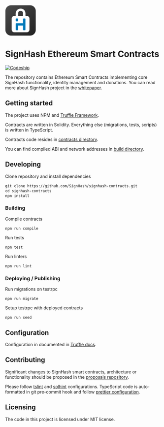 <img alt="SignHash Logomark" src="https://raw.githubusercontent.com/SignHash/signhash-graphics/master/logomark/signhash-logomark-large.png" width="100">

# SignHash Ethereum Smart Contracts

[![Codeship](https://img.shields.io/codeship/b2775490-8e71-0135-ad13-029922ea22f6/master.svg)](https://app.codeship.com/projects/249795)

The repository contains Ethereum Smart Contracts implementing core SignHash functionality, identity management and donations.
You can read more about SignHash project in the [whitepaper](https://github.com/signhash/signhash-whitepaper).

## Getting started

The project uses NPM and [Truffle Framework](http://truffleframework.com).

Contracts are written in Solidity. Everything else (migrations, tests, scripts) is written in TypeScript.

Contracts code resides in [contracts directory](https://github.com/SignHash/signhash-contracts/tree/master/contracts).

You can find compiled ABI and network addresses in [build directory](https://github.com/SignHash/signhash-contracts/tree/master/build/contracts).

## Developing

Clone repository and install dependencies

```shell
git clone https://github.com/SignHash/signhash-contracts.git
cd signhash-contracts
npm install
```

### Building

Compile contracts

```shell
npm run compile
```

Run tests

```shell
npm test
```

Run linters

```shell
npm run lint
```

### Deploying / Publishing

Run migrations on testrpc

```shell
npm run migrate
```

Setup testrpc with deployed contracts

```shell
npm run seed
```

## Configuration

Configuration in documented in [Truffle docs](http://truffleframework.com/docs/advanced/configuration).

## Contributing

Significant changes to SignHash smart contracts, architecture or functionality should be proposed in the [proposals repository](https://github.com/SignHash/signhash-proposals).

Please follow [tslint](https://github.com/SignHash/signhash-contracts/blob/master/tslint.json) and [solhint](https://github.com/SignHash/signhash-contracts/blob/master/.solhint.json) configurations.
TypeScript code is auto-formatted in git pre-commit hook and follow [prettier configuration](https://github.com/SignHash/signhash-contracts/blob/master/.prettierrc).

## Licensing

The code in this project is licensed under MIT license.
